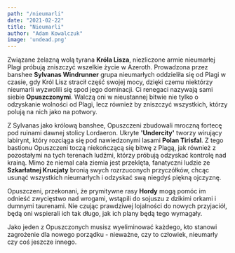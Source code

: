 ```yaml
---
path: "/nieumarli"
date: "2021-02-22"
title: "Nieumarli"
author: "Adam Kowalczuk"
image: 'undead.png'
---
```

Związane żelazną wolą tyrana **Króla Lisza**, niezliczone armie nieumarłej Plagi próbują zniszczyć wszelkie życie w Azeroth. Prowadzona przez banshee **Sylvanas Windrunner** grupa nieumarłych oddzieliła się od Plagi w czasie, gdy Król Lisz stracił część swojej mocy, dzięki czemu niektórzy nieumarli wyzwolili się spod jego dominacji. Ci renegaci nazywają sami siebie **Opuszczonymi**. Walczą oni w nieustannej bitwie nie tylko o odzyskanie wolności od Plagi, lecz również by zniszczyć wszystkich, którzy polują na nich jako na potwory.

Z Sylvanas jako królową banshee, Opuszczeni zbudowali mroczną fortecę pod ruinami dawnej stolicy Lordaeron. Ukryte **'Undercity'** tworzy wirujący labirynt, który rozciąga się pod nawiedzonymi lasami **Polan Tirisfal**. Z tego bastionu Opuszczeni toczą niekończącą się bitwę z Plagą, jak również z pozostałymi na tych terenach ludźmi, którzy próbują odzyskać kontrolę nad krainą. Mimo że niemal cała ziemia jest przeklęta, fanatyczni ludzie ze **Szkarłatnej Krucjaty** bronią swych rozrzuconych przyczółków, chcąc usunąć wszystkich nieumarłych i odzyskać swą niegdyś piękną ojczyznę.

Opuszczeni, przekonani, że prymitywne rasy **Hordy** mogą pomóc im odnieść zwycięstwo nad wrogami, wstąpili do sojuszu z dzikimi orkami i dumnymi taurenami. Nie czując prawdziwej lojalności do nowych przyjaciół, będą oni wspierali ich tak długo, jak ich plany będą tego wymagały.

Jako jeden z Opuszczonych musisz wyeliminować każdego, kto stanowi zagrożenie dla nowego porządku - nieważne, czy to człowiek, nieumarły czy coś jeszcze innego.


